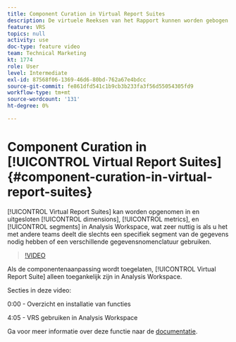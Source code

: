 ```yaml
---
title: Component Curation in Virtual Report Suites
description: De virtuele Reeksen van het Rapport kunnen worden gebogen om dimensies, metriek, en segmenten in Analysis Workspace te omvatten en uit te sluiten, wat zeer helpt als u het met andere teams deelt die slechts een specifiek segment van de gegevens nodig hebben of een verschillende gegevensnomenclatuur gebruiken.
feature: VRS
topics: null
activity: use
doc-type: feature video
team: Technical Marketing
kt: 1774
role: User
level: Intermediate
exl-id: 87568f06-1369-46d6-80bd-762a67e4bdcc
source-git-commit: fe861dfd541c1b9cb3b233fa3f56d55054305fd9
workflow-type: tm+mt
source-wordcount: '131'
ht-degree: 0%

---
```


# Component Curation in [!UICONTROL Virtual Report Suites] {#component-curation-in-virtual-report-suites}

[!UICONTROL Virtual Report Suites] kan worden opgenomen in en uitgesloten [!UICONTROL dimensions], [!UICONTROL metrics], en [!UICONTROL segments] in Analysis Workspace, wat zeer nuttig is als u het met andere teams deelt die slechts een specifiek segment van de gegevens nodig hebben of een verschillende gegevensnomenclatuur gebruiken.

>[!VIDEO](https://video.tv.adobe.com/v/23544/?quality=12)

Als de componentenaanpassing wordt toegelaten, [!UICONTROL Virtual Report Suite] alleen toegankelijk zijn in Analysis Workspace.

Secties in deze video:

0:00 - Overzicht en installatie van functies

4:05 - VRS gebruiken in Analysis Workspace

Ga voor meer informatie over deze functie naar de [documentatie](https://experienceleague.adobe.com/docs/analytics/components/virtual-report-suites/vrs-components.html?lang=en).
